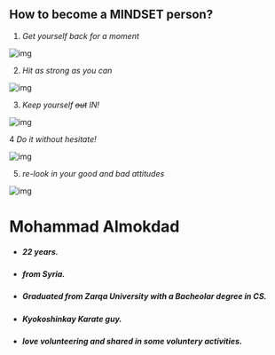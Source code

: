 ## **How to become a MINDSET person?**
1. *Get yourself back for a moment*

![img](https://miro.medium.com/max/500/1*vBIgzYynFKPIa1SfvM3_8w.jpeg)


2. *Hit as strong as you can*

![img](https://abovethelaw.com/wp-content/uploads/2015/06/lawyer-hammer-wall.jpg)

3. *Keep yourself <del>out</del> IN!*

![img](https://dm0qx8t0i9gc9.cloudfront.net/thumbnails/video/Vd3bj2jPe/videoblocks-fighter-man-silhouette-dark-mma-fighter-silhouette-on-dark-ring-boxer-stands-on-stage-before-fight-abstract-fighter-mixed-martial-arts-before-battle-boxer-silhouette-in-smoke-at-dark-studio_bnkquzfxz_thumbnail-1080_01.png)

4 *Do it without hesitate!*

![img](https://c8.alamy.com/comp/G0RWXP/dont-hesitate-G0RWXP.jpg)

5. *re-look in your good and bad attitudes*

![img](https://previews.123rf.com/images/bobaa22/bobaa221504/bobaa22150400008/39054333-listen-to-yourself-and-heart.jpg)


# Mohammad Almokdad
* ##### 22 years.
* ##### from Syria.
* ##### Graduated from Zarqa University with a Bacheolar degree in CS.
* ##### Kyokoshinkay Karate guy.
* ##### love volunteering and shared in some voluntery activities.




